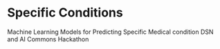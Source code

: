 # Specific Conditions
Machine Learning Models for Predicting Specific Medical condition 
DSN and AI Commons Hackathon
